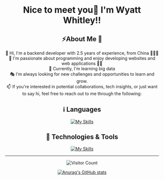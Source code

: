 <div align=center>
 
# Nice to meet you👋 I'm Wyatt Whitley!! <br/>
## ⚡About Me 👦 <br/>
👋 Hi, I'm a backend developer with 2.5 years of experience, from China 🧑‍💻🎉 <br/>
🎊 I'm passionate about programming and enjoy developing websites and web applications 🏈🎯 <br/>
🌱 Currently, I'm learning big data <br/>
🎭 I'm always looking for new challenges and opportunities to learn and grow. <br/>
📫 If you're interested in potential collaborations, tech insights, or just want to say hi, feel free to reach out to me through the following: <br/>
</div>



<div align=center>

## ℹ️ Languages

[![My Skills](https://skillicons.dev/icons?i=java,js,python,ts,c,cpp,html,css)](https://skillicons.dev)


## 🔨 Technologies & Tools

[![My Skills](https://skillicons.dev/icons?i=mysql,redis,postgresql,spring,rabbitmq,docker,kubernetes,nginx,vue,nodejs,git,npm,maven,grafana,kafka,azure,gradle,jquery,linux,md,notion,postman,prometheus,vim,idea,vscode,webstorm,pycharm)](https://skillicons.dev)
 
</div>


<hr/>

<div  align=center>
 
![Visitor Count](https://profile-counter.glitch.me/CWH6/count.svg)

</div>

<div id="title" align=center>

<!-- ![Modern C++ template][github-sub-title:img] -->
[![Anurag's GitHub stats](https://github-readme-stats.vercel.app/api?username=CWH6&show_icons=true&theme=dark)](....)

</div>

<!-- [github-sub-title:img]: https://readme-typing-svg.herokuapp.com?font=Segoe+Script&center=true&lines=mq白. -->
